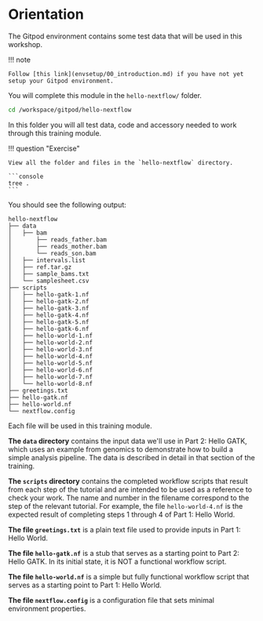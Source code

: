 # Orientation

The Gitpod environment contains some test data that will be used in this workshop.

!!! note

    Follow [this link](envsetup/00_introduction.md) if you have not yet setup your Gitpod environment.

You will complete this module in the `hello-nextflow/` folder.

```bash
cd /workspace/gitpod/hello-nextflow
```

In this folder you will all test data, code and accessory needed to work through this training module.

!!! question "Exercise"

    View all the folder and files in the `hello-nextflow` directory.

    ```console
    tree .
    ```

You should see the following output:

```console title="Output"
hello-nextflow
├── data
│   ├── bam
│       ├── reads_father.bam
│       ├── reads_mother.bam
│       └── reads_son.bam
│   ├── intervals.list
│   ├── ref.tar.gz
│   ├── sample_bams.txt
│   └── samplesheet.csv
├── scripts
│   ├── hello-gatk-1.nf
│   ├── hello-gatk-2.nf
│   ├── hello-gatk-3.nf
│   ├── hello-gatk-4.nf
│   ├── hello-gatk-5.nf
│   ├── hello-gatk-6.nf
│   ├── hello-world-1.nf
│   ├── hello-world-2.nf
│   ├── hello-world-3.nf
│   ├── hello-world-4.nf
│   ├── hello-world-5.nf
│   ├── hello-world-6.nf
│   ├── hello-world-7.nf
│   └── hello-world-8.nf
├── greetings.txt
├── hello-gatk.nf
├── hello-world.nf
└── nextflow.config

```

Each file will be used in this training module.

**The `data` directory** contains the input data we'll use in Part 2: Hello GATK, which uses an example from genomics to demonstrate how to build a simple analysis pipeline. The data is described in detail in that section of the training.

**The `scripts` directory** contains the completed workflow scripts that result from each step of the tutorial and are intended to be used as a reference to check your work. The name and number in the filename correspond to the step of the relevant tutorial. For example, the file `hello-world-4.nf` is the expected result of completing steps 1 through 4 of Part 1: Hello World.

**The file `greetings.txt`** is a plain text file used to provide inputs in Part 1: Hello World.

**The file `hello-gatk.nf`** is a stub that serves as a starting point to Part 2: Hello GATK. In its initial state, it is NOT a functional workflow script.

**The file `hello-world.nf`** is a simple but fully functional workflow script that serves as a starting point to Part 1: Hello World.

**The file `nextflow.config`** is a configuration file that sets minimal environment properties.
